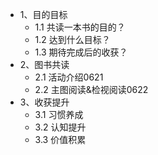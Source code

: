 * 1、目的目标
    * 1.1 共读一本书的目的？
    *  1.2 达到什么目标？
    * 1.3 期待完成后的收获？
* 2、图书共读
    * 2.1 活动介绍0621
    * 2.2 主图阅读&检视阅读0622
* 3、收获提升
    * 3.1 习惯养成
    * 3.2 认知提升
    * 3.3 价值积累